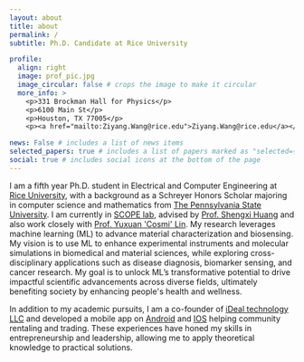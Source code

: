 ```yaml
---
layout: about
title: about
permalink: /
subtitle: Ph.D. Candidate at Rice University

profile:
  align: right
  image: prof_pic.jpg
  image_circular: false # crops the image to make it circular
  more_info: >
    <p>331 Brockman Hall for Physics</p>
    <p>6100 Main St</p>
    <p>Houston, TX 77005</p>
    <p><a href="mailto:Ziyang.Wang@rice.edu">Ziyang.Wang@rice.edu</a></p>

news: False # includes a list of news items
selected_papers: true # includes a list of papers marked as "selected={true}"
social: true # includes social icons at the bottom of the page
---
```


I am a fifth year Ph.D. student in Electrical and Computer Engineering at [Rice University](https://www.rice.edu/), with a background as a Schreyer Honors Scholar majoring in computer science and mathematics from [The Pennsylvania State University](https://www.psu.edu/). I am currently in [SCOPE lab](https://scopelab.rice.edu/), advised by [Prof. Shengxi Huang](https://profiles.rice.edu/faculty/shengxi-huang) and also work closely with [Prof. Yuxuan 'Cosmi' Lin](https://engineering.tamu.edu/materials/profiles/lin-yuxuan-cosmi.html). My research leverages machine learning (ML) to advance material characterization and biosensing. My vision is to use ML to enhance experimental instruments and molecular simulations in biomedical and material sciences, while exploring cross-disciplinary applications such as disease diagnosis, biomarker sensing, and cancer research. My goal is to unlock ML’s transformative potential to drive impactful scientific advancements across diverse fields, ultimately benefiting society by enhancing people's health and wellness.

In addition to my academic pursuits, I am a co-founder of [iDeal technology LLC](https://www.idealtechnology.org/home/) and developed a mobile app on [Android](https://play.google.com/store/apps/details?id=uni.UNI6849AE0) and [IOS](https://apps.apple.com/us/app/ideal%E7%88%B1%E5%85%9C/id1511598159) helping community rentaling and trading.  These experiences have honed my skills in entrepreneurship and leadership, allowing me to apply theoretical knowledge to practical solutions.